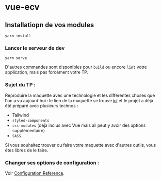 # vue-ecv

## Installatiopn de vos modules

```
yarn install
```

### Lancer le serveur de dev

```
yarn serve
```

D'autres commandes sont disponibles pour `build` ou encore `lint` votre application, mais pas forcément votre TP.

### Sujet du TP :

Reproduire la maquette avec une technologie et les différentes choses que l'on a vu aujourd'hui : le lien de la maquette se trouve [ici](https://www.figma.com/file/gGodcuJMIxLbPPdOrmP3zC/bitcoin-component) et le projet a déjà été préparé avec plusieurs technos :

- Tailwind
- `styled-components`
- `css-modules` (déjà inclus avec Vue mais ail peut y avoir des options supplémentaire)
- `SASS`

Si vous souhaitez trouver ou faire votre maquette avec d'autres outils, vous êtes libres de le faire.

### Changer ses options de configuration :

Voir [Configuration Reference](https://cli.vuejs.org/config/).
